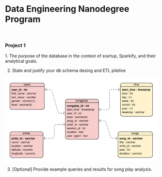 <h1>Data Engineering Nanodegree Program</h1>
<br>
<h3>Project 1</h3>
1. The purpose of the database in the context of srartup, Sparkify, and their analytical goals.

2. State and justify your db schema desing and ETL pileline

![My Star Schema](/star_schema.png)

3. [Optional] Provide example queries and results for song play analysis.
